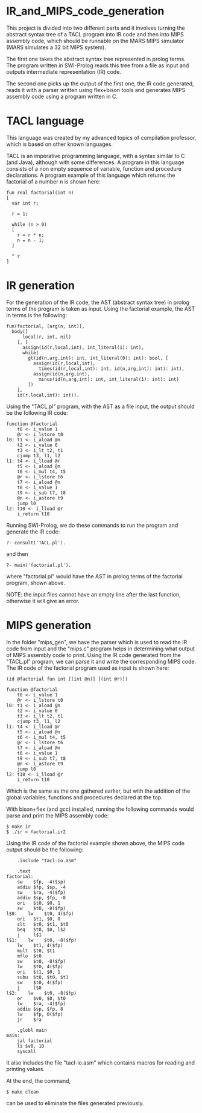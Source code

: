 # IR_and_MIPS_code_generation

This project is divided into two different parts and it involves turning the abstract syntax tree of a TACL program into IR code and then into MIPS assembly code, which should be runnable on the MARS MIPS simulator (MARS simulates a 32 bit MIPS system). 

The first one takes the abstract syntax tree represented in prolog terms. The program written in SWI-Prolog reads this tree from a file as input and outputs intermediate representation (IR) code.

The second one picks up the output of the first one, the IR code generated, reads it with a parser written using flex+bison tools and generates MIPS assembly code using a program written in C.

# TACL language

This language was created by my advanced topics of compilation professor, which is based on other known languages.

TACL is an imperative programming language, with a syntax similar to C (and Java), although with some differences. A program in this language consists of a non empty sequence of variable, function and procedure declarations. A program example of this language which returns the factorial of a number n is shown here: 

```
fun real factorial(int n)
[
  var int r;

  r = 1;

  while (n > 0)
  [
    r = r * n;
    n = n - 1;
  ]

  ^ r
]
```

# IR generation

For the generation of the IR code, the AST (abstract syntax tree) in prolog terms of the program is taken as input. Using the factorial example, the AST in terms is the following:

```
fun(factorial, [arg(n, int)],
  body([
      local(r, int, nil)
    ], [
      assign(id(r,local,int), int_literal(1): int),
      while(
        gt(id(n,arg,int): int, int_literal(0): int): bool, [
          assign(id(r,local,int),
            times(id(r,local,int): int, id(n,arg,int): int): int),
          assign(id(n,arg,int),
            minus(id(n,arg,int): int, int_literal(1): int): int)
        ])
    ],
    id(r,local,int): int)).
```

Using the "TACL.pl" program, with the AST as a file input, the output should be the following IR code:

```
function @factorial
	t0 <- i_value 1
	@r <- i_lstore t0
l0:	t1 <- i_aload @n
	t2 <- i_value 0
	t3 <- i_lt t2, t1
	cjump t3, l1, l2
l1:	t4 <- i_lload @r
	t5 <- i_aload @n
	t6 <- i_mul t4, t5
	@r <- i_lstore t6
	t7 <- i_aload @n
	t8 <- i_value 1
	t9 <- i_sub t7, t8
	@n <- i_astore t9
	jump l0
l2:	t10 <- i_lload @r
	i_return t10
```

Running SWI-Prolog, we do these commands to run the program and generate the IR code:

```?- consult('TACL.pl').```

and then

```?- main('factorial.pl').```

where "factorial.pl" would have the AST in prolog terms of the factorial program, shown above.

NOTE: the input files cannot have an empty line after the last function, otherwise it will give an error.

# MIPS generation

In the folder "mips_gen", we have the parser which is used to read the IR code from input and the "mips.c" program helps in determining what output of MIPS assembly code to print. Using the IR code generated from the "TACL.pl" program, we can parse it and write the corresponding MIPS code. The IR code of the factorial program used as input is shown here:

```
(id @factorial fun int [(int @n)] [(int @r)])

function @factorial
	t0 <- i_value 1
	@r <- i_lstore t0
l0:	t1 <- i_aload @n
	t2 <- i_value 0
	t3 <- i_lt t2, t1
	cjump t3, l1, l2
l1:	t4 <- i_lload @r
	t5 <- i_aload @n
	t6 <- i_mul t4, t5
	@r <- i_lstore t6
	t7 <- i_aload @n
	t8 <- i_value 1
	t9 <- i_sub t7, t8
	@n <- i_astore t9
	jump l0
l2:	t10 <- i_lload @r
	i_return t10
```

Which is the same as the one gathered earlier, but with the addition of the global variables, functions and procedures declared at the top.

With bison+flex (and gcc) installed, running the following commands would parse and print the MIPS assembly code:

```
$ make ir
$ ./ir < factorial.ir2
```

Using the IR code of the factorial example shown above, the MIPS code output should be the following:

```
	.include "tacl-io.asm"
	
	.text
factorial:
	sw    $fp, -4($sp)
	addiu $fp, $sp, -4
	sw    $ra, -4($fp)
	addiu $sp, $fp, -8
	ori   $t0, $0, 1
	sw    $t0, -8($fp)
l$0:	lw    $t0, 4($fp)
	ori   $t1, $0, 0
	slt   $t0, $t1, $t0
	beq   $t0, $0, l$2
	j     l$1
l$1:	lw    $t0, -8($fp)
	lw    $t1, 4($fp)
	mult  $t0, $t1
	mflo  $t0
	sw    $t0, -8($fp)
	lw    $t0, 4($fp)
	ori   $t1, $0, 1
	subu  $t0, $t0, $t1
	sw    $t0, 4($fp)
	j     l$0
l$2:	lw    $t0, -8($fp)
	or    $v0, $0, $t0
	lw    $ra, -4($fp)
	addiu $sp, $fp, 8
	lw    $fp, 0($fp)
	jr    $ra

    .globl main
main:
    jal factorial
    li $v0, 10
    syscall
```

It also includes the file "tacl-io.asm" which contains macros for reading and printing values.

At the end, the command,

```
$ make clean
```

can be used to eliminate the files generated previously.
